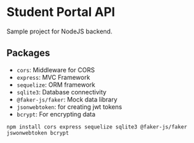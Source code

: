 # Student Portal API

Sample project for NodeJS backend.

## Packages

* `cors`: Middleware for CORS
* `express`: MVC Framework
* `sequelize`: ORM framework
* `sqlite3`: Database connectivity
* `@faker-js/faker`: Mock data library
* `jsonwebtoken`: for creating jwt tokens
* `bcrypt`: For encrypting data

```
npm install cors express sequelize sqlite3 @faker-js/faker jswonwebtoken bcrypt
```